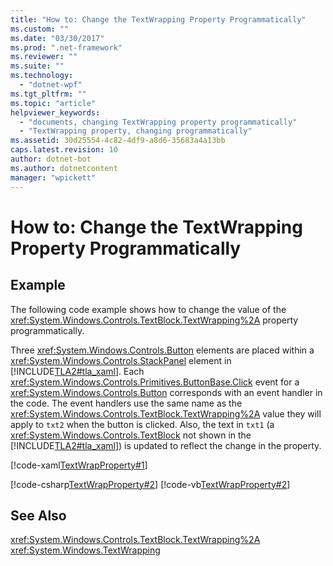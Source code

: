 ```yaml
---
title: "How to: Change the TextWrapping Property Programmatically"
ms.custom: ""
ms.date: "03/30/2017"
ms.prod: ".net-framework"
ms.reviewer: ""
ms.suite: ""
ms.technology: 
  - "dotnet-wpf"
ms.tgt_pltfrm: ""
ms.topic: "article"
helpviewer_keywords: 
  - "documents, changing TextWrapping property programmatically"
  - "TextWrapping property, changing programmatically"
ms.assetid: 30d25554-4c82-4df9-a8d6-35683a4a13bb
caps.latest.revision: 10
author: dotnet-bot
ms.author: dotnetcontent
manager: "wpickett"
---
```

# How to: Change the TextWrapping Property Programmatically
## Example  
 The following code example shows how to change the value of the                      <xref:System.Windows.Controls.TextBlock.TextWrapping%2A> property programmatically.  
  
 Three                      <xref:System.Windows.Controls.Button> elements are placed within a                      <xref:System.Windows.Controls.StackPanel> element in                      [!INCLUDE[TLA2#tla_xaml](../../../../includes/tla2sharptla-xaml-md.md)]. Each                      <xref:System.Windows.Controls.Primitives.ButtonBase.Click> event for a                      <xref:System.Windows.Controls.Button> corresponds with an event handler in the code. The event handlers use the same name as the                      <xref:System.Windows.Controls.TextBlock.TextWrapping%2A> value they will apply to                      `txt2` when the button is clicked. Also, the text in                      `txt1` (a                      <xref:System.Windows.Controls.TextBlock> not shown in the                      [!INCLUDE[TLA2#tla_xaml](../../../../includes/tla2sharptla-xaml-md.md)]) is updated to reflect the change in the property.  
  
 [!code-xaml[TextWrapProperty#1](../../../../samples/snippets/visualbasic/VS_Snippets_Wpf/TextWrapProperty/VisualBasic/Pane1.xaml#1)]  
  
 [!code-csharp[TextWrapProperty#2](../../../../samples/snippets/csharp/VS_Snippets_Wpf/TextWrapProperty/CSharp/Window1.xaml.cs#2)]
 [!code-vb[TextWrapProperty#2](../../../../samples/snippets/visualbasic/VS_Snippets_Wpf/TextWrapProperty/VisualBasic/Pane1.xaml.vb#2)]  
  
## See Also  
 <xref:System.Windows.Controls.TextBlock.TextWrapping%2A>   
 <xref:System.Windows.TextWrapping>
